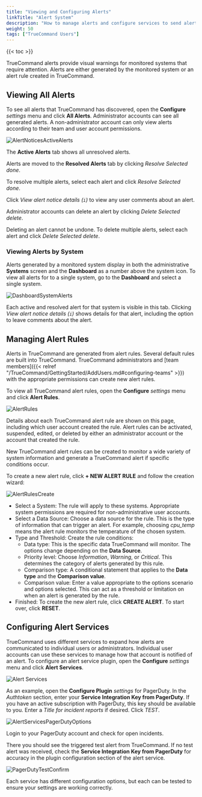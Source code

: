 ```yaml
---
title: "Viewing and Configuring Alerts"
linkTitle: "Alert System"
description: "How to manage alerts and configure services to send alerts beyond the TrueCommand interface."
weight: 50
tags: ["TrueCommand Users"]
---
```



{{< toc >}}

TrueCommand alerts provide visual warnings for monitored systems that require attention.
Alerts are either generated by the monitored system or an alert rule created in TrueCommand.


## Viewing All Alerts

To see all alerts that TrueCommand has discovered, open the **Configure** <i class="material-icons" aria-hidden="true" title="Settings">settings</i> menu and click **All Alerts**.
Administrator accounts can see all generated alerts.
A non-administrator account can only view alerts according to their team and user account permissions.

![AlertNoticesActiveAlerts](/images/TrueCommand/1.3/AlertNoticesActiveAlerts.png "Active Alerts")

The **Active Alerts** tab shows all unresolved alerts.

Alerts are moved to the **Resolved Alerts** tab by clicking *Resolve Selected* <i class="material-icons" aria-hidden="true" title="Check">done</i>.

To resolve multiple alerts, select each alert and click *Resolve Selected* <i class="material-icons" aria-hidden="true" title="Check">done</i>.

Click *View alert notice details (`i`)* to view any user comments about an alert.


Administrator accounts can delete an alert by clicking *Delete Selected* <i class="material-icons" aria-hidden="true" title="Delete">delete</i>.

Deleting an alert cannot be undone.
To delete multiple alerts, select each alert and click *Delete Selected* <i class="material-icons" aria-hidden="true" title="Delete">delete</i>.

### Viewing Alerts by System

Alerts generated by a monitored system display in both the administrative **Systems** screen and the **Dashboard** as a number above the system icon.
To view all alerts for to a single system, go to the **Dashboard** and select a single system.

![DashboardSystemAlerts](/images/TrueCommand/1.3/DashboardSystemAlerts.png "Dashboard: System Alerts")

Each active and resolved alert for that system is visible in this tab.
Clicking *View alert notice details (`i`)* shows details for that alert, including the option to leave comments about the alert.

## Managing Alert Rules


Alerts in TrueCommand are generated from alert rules.
Several default rules are built into TrueCommand.
TrueCommand administrators and [team members]({{< relref "/TrueCommand/GettingStarted/AddUsers.md#configuring-teams" >}}) with the appropriate permissions can create new alert rules.

To view all TrueCommand alert rules, open the **Configure** <i class="material-icons" aria-hidden="true" title="Settings">settings</i> menu and click **Alert Rules**.

![AlertRules](/images/TrueCommand/1.3/AlertRules.png "Alert Rules")

Details about each TrueCommand alert rule are shown on this page, including which user account created the rule.
Alert rules can be activated, suspended, edited, or deleted by either an administrator account or the account that created the rule.

New TrueCommand alert rules can be created to monitor a wide variety of system information and generate a TrueCommand alert if specific conditions occur.

To create a new alert rule, click **+ NEW ALERT RULE** and follow the creation wizard:

![AlertRulesCreate](/images/TrueCommand/1.3/AlertRulesCreate.png "Create new Alert Rule")

* Select a System: The rule will apply to these systems.
  Appropriate system permissions are required for non-administrative user accounts.
* Select a Data Source: Choose a data source for the rule.
  This is the type of information that can trigger an alert.
  For example, choosing *cpu_temp* means the alert rule monitors the temperature of the chosen system.
* Type and Threshold: Create the rule conditions:
  * Data type: This is the specific data TrueCommand will monitor.
    The options change depending on the **Data Source**.
  * Priority level: Choose *Information*, *Warning*, or *Critical*.
    This determines the category of alerts generated by this rule.
  * Comparison type: A conditional statement that applies to the **Data type** and the **Comparison value**.
  * Comparison value: Enter a value appropriate to the options scenario and options selected.
    This can act as a threshold or limitation on when an alert is generated by the rule.
* Finished: To create the new alert rule, click **CREATE ALERT**. To start over, click **RESET**.

## Configuring Alert Services

TrueCommand uses different services to expand how alerts are communicated to individual users or administrators.
Individual user accounts can use these services to manage how that account is notified of an alert.
To configure an alert service plugin, open the **Configure** <i class="material-icons" aria-hidden="true" title="Settings">settings</i> menu and click **Alert Services**.

![Alert Services](/images/TrueCommand/1.3/AlertServices.png "Alert Services")

As an example, open the **Configure Plugin** <i class="material-icons" aria-hidden="true" title="Settings">settings</i> for PagerDuty.  In the
*Authtoken* section, enter your **Service Integration Key from PagerDuty**.  If you have an active subscription with PagerDuty, this key should be available to you. 
Enter a *Title for incident reports* if desired. Click *TEST*.

![AlertServicesPagerDutyOptions](/images/TrueCommand/1.3/AlertServicesPagerDutyOptions.png "Alert Services: Pager Duty options")

Login to your PagerDuty account and check for open incidents.

There you should see the triggered test alert from TrueCommand.
If no test alert was received, check the **Service Integration Key from PagerDuty** for accuracy in the plugin configuration section of the alert service.

![PagerDutyTestConfirm](/images/TrueCommand/1.3/PagerDutyTestConfirm.png "Confirming the Pager Duty test")

Each service has different configuration options, but each can be tested to ensure your settings are working correctly.

